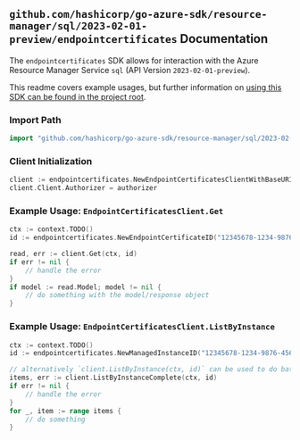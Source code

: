 
## `github.com/hashicorp/go-azure-sdk/resource-manager/sql/2023-02-01-preview/endpointcertificates` Documentation

The `endpointcertificates` SDK allows for interaction with the Azure Resource Manager Service `sql` (API Version `2023-02-01-preview`).

This readme covers example usages, but further information on [using this SDK can be found in the project root](https://github.com/hashicorp/go-azure-sdk/tree/main/docs).

### Import Path

```go
import "github.com/hashicorp/go-azure-sdk/resource-manager/sql/2023-02-01-preview/endpointcertificates"
```


### Client Initialization

```go
client := endpointcertificates.NewEndpointCertificatesClientWithBaseURI("https://management.azure.com")
client.Client.Authorizer = authorizer
```


### Example Usage: `EndpointCertificatesClient.Get`

```go
ctx := context.TODO()
id := endpointcertificates.NewEndpointCertificateID("12345678-1234-9876-4563-123456789012", "example-resource-group", "managedInstanceValue", "endpointCertificateValue")

read, err := client.Get(ctx, id)
if err != nil {
	// handle the error
}
if model := read.Model; model != nil {
	// do something with the model/response object
}
```


### Example Usage: `EndpointCertificatesClient.ListByInstance`

```go
ctx := context.TODO()
id := endpointcertificates.NewManagedInstanceID("12345678-1234-9876-4563-123456789012", "example-resource-group", "managedInstanceValue")

// alternatively `client.ListByInstance(ctx, id)` can be used to do batched pagination
items, err := client.ListByInstanceComplete(ctx, id)
if err != nil {
	// handle the error
}
for _, item := range items {
	// do something
}
```

